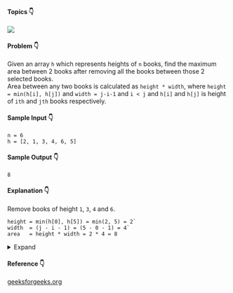 #### Topics :point_down:
![](https://img.shields.io/badge/-two--pointer-wheat)

#### Problem :point_down:
Given an array `h` which represents heights of `n` books, find the maximum area between 2 books after removing all the books between those 2 selected books.  
Area between any two books is calculated as `height * width`, where `height = min(h[i], h[j])` and `width = j-i-1` and `i < j` and `h[i]` and `h[j]` is height of `ith` and `jth` books respectively.
#### Sample Input :point_down:
```
n = 6
h = [2, 1, 3, 4, 6, 5]
```
#### Sample Output :point_down:
```
8
```
#### Explanation :point_down:
Remove books of height `1`, `3`, `4` and `6`. 
```
height = min(h[0], h[5]) = min(2, 5) = 2`
width  = (j - i - 1) = (5 - 0 - 1) = 4`
area   = height * width = 2 * 4 = 8
```
<details>
<summary>Expand</summary>

#### Python :point_down:
```py
def solve(n, h):
    m = 0 # max
    i = 0
    j = n-1

    while (i < j):
        if (h[i] < h[j]):
            m = max(m, (j - i - 1) * h[i])
            i += 1
            
        elif (h[j] < h[i]):
            m = max(m, (j - i - 1) * h[j])
            j -= 1

        else:
            m = max(m, (j - i - 1) * h[i])
            i += 1
            j -= 1

    return m
```
#### Time Complexity :point_down:
```
O(n)
```
#### Space Complexity :point_down:
```
O(1)
```
</details>

#### Reference :point_down:
[geeksforgeeks.org](https://www.geeksforgeeks.org/maximum-water-that-can-be-stored-between-two-buildings/)
